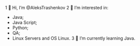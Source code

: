 1 👋 Hi, I’m @AleksTrashenkov
2 👀 I’m interested in:
- Java;
- Java Script;
- Python;
- QA;
- Linux Servers and OS Linux.
3 🌱 I’m currently learning Java.

<!---
AleksTrashenkov/AleksTrashenkov is a ✨ special ✨ repository because its `README.md` (this file) appears on your GitHub profile.
You can click the Preview link to take a look at your changes.
--->
